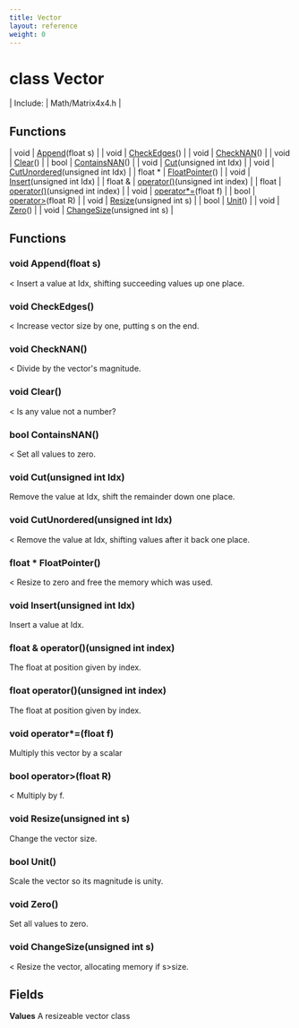 ```yaml
---
title: Vector
layout: reference
weight: 0
---
```

class Vector
===

| Include: | Math/Matrix4x4.h |



Functions
---

| void | [Append](#Append)(float s) |
| void | [CheckEdges](#CheckEdges)() |
| void | [CheckNAN](#CheckNAN)() |
| void | [Clear](#Clear)() |
| bool | [ContainsNAN](#ContainsNAN)() |
| void | [Cut](#Cut)(unsigned int Idx) |
| void | [CutUnordered](#CutUnordered)(unsigned int Idx) |
| float * | [FloatPointer](#FloatPointer)() |
| void | [Insert](#Insert)(unsigned int Idx) |
| float  & | [operator()](#operator())(unsigned int index) |
| float | [operator()](#operator())(unsigned int index) |
| void | [operator*=](#operator*=)(float f) |
| bool | [operator>](#operator>)(float R) |
| void | [Resize](#Resize)(unsigned int s) |
| bool | [Unit](#Unit)() |
| void | [Zero](#Zero)() |
| void | [ChangeSize](#ChangeSize)(unsigned int s) |


Functions
---

### <a name="Append"/>void Append(float s)
< Insert a value at Idx, shifting succeeding values up one place.

### <a name="CheckEdges"/>void CheckEdges()
< Increase vector size by one, putting s on the end.

### <a name="CheckNAN"/>void CheckNAN()
< Divide by the vector's magnitude.

### <a name="Clear"/>void Clear()
< Is any value not a number?

### <a name="ContainsNAN"/>bool ContainsNAN()
< Set all values to zero.

### <a name="Cut"/>void Cut(unsigned int Idx)
Remove the value at Idx, shift the remainder down one place.

### <a name="CutUnordered"/>void CutUnordered(unsigned int Idx)
< Remove the value at Idx, shifting values after it back one place.

### <a name="FloatPointer"/>float * FloatPointer()
< Resize to zero and free the memory which was used.

### <a name="Insert"/>void Insert(unsigned int Idx)
Insert a value at Idx.

### <a name="operator()"/>float  & operator()(unsigned int index)
The float at position given by index.

### <a name="operator()"/>float operator()(unsigned int index)
The float at position given by index.

### <a name="operator*="/>void operator*=(float f)
Multiply this vector by a scalar

### <a name="operator>"/>bool operator>(float R)
< Multiply by f.

### <a name="Resize"/>void Resize(unsigned int s)
Change the vector size.

### <a name="Unit"/>bool Unit()
Scale the vector so its magnitude is unity.

### <a name="Zero"/>void Zero()
Set all values to zero.

### <a name="ChangeSize"/>void ChangeSize(unsigned int s)
< Resize the vector, allocating memory if s>size.

Fields
---

**Values**  A resizeable vector class
